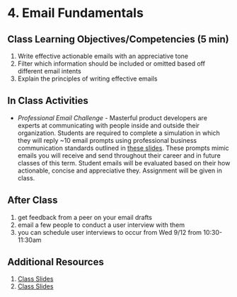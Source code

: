 # 4. Email Fundamentals



## Class Learning Objectives/Competencies (5 min)

1. Write effective actionable emails with an appreciative tone
1. Filter which information should be included or omitted based off different email intents
1. Explain the principles of writing effective emails


## In Class Activities
- *Professional Email Challenge* - Masterful product developers are experts at communicating with people inside and outside their organization. Students are required to complete a simulation in which they will reply ~10 email prompts using professional business communication standards outlined in [these slides](https://docs.google.com/presentation/d/18TCD_bh5rBBMyT2NvWj0roGJodb8UzHyj2yaPbnkNNM/edit#slide=id.p). These prompts mimic emails you will receive and send throughout their career and in future classes of this term. Student emails will be evaluated based on their how actionable, concise and appreciative they. Assignment will be given in class.


## After Class

1. get feedback from a peer on your email drafts
2. email a few people to conduct a user interview with them
3. you can schedule user interviews to occur from Wed 9/12 from 10:30-11:30am


## Additional Resources

1. [Class Slides](https://docs.google.com/presentation/d/18TCD_bh5rBBMyT2NvWj0roGJodb8UzHyj2yaPbnkNNM/edit#slide=id.p)
1. [Class Slides](https://docs.google.com/presentation/d/18TCD_bh5rBBMyT2NvWj0roGJodb8UzHyj2yaPbnkNNM/edit?usp=drive_web&ouid=102349547791146369642)

